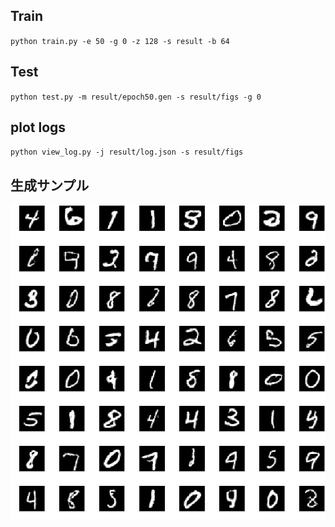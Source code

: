 ## Train
`python train.py -e 50 -g 0 -z 128 -s result -b 64`

## Test
`python test.py -m result/epoch50.gen -s result/figs -g 0`

## plot logs
`python view_log.py -j result/log.json -s result/figs`

## 生成サンプル
![生成サンプル](https://github.com/wrb0312/for_labo/blob/master/gan/result/figs/result.jpg)